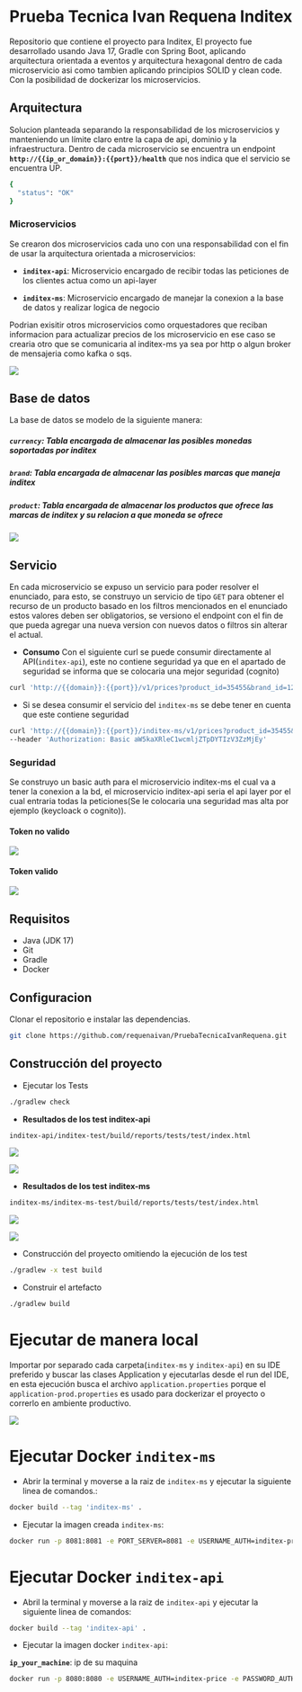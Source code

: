 
# Prueba Tecnica Ivan Requena Inditex

Repositorio que contiene el proyecto para Inditex, El proyecto fue desarrollado usando Java 17, Gradle con Spring Boot, aplicando  arquitectura orientada a eventos y arquitectura hexagonal dentro de cada microservicio asi como tambien aplicando principios SOLID y clean code. Con la posibilidad de dockerizar los microservicios.

## Arquitectura

Solucion planteada separando la responsabilidad de los microservicios y manteniendo un límite claro entre la capa de api, dominio y la infraestructura. Dentro de cada microservicio se encuentra un endpoint 
**`http://{{ip_or_domain}}:{{port}}/health`** que nos indica que el servicio se encuentra UP.

```bash
{
  "status": "OK"
}
```

### Microservicios

Se crearon dos microservicios cada uno con una responsabilidad con el fin de usar la arquitectura orientada a microservicios:

* **`inditex-api`**: Microservicio encargado de recibir todas las peticiones de los clientes actua como un api-layer

* **`inditex-ms`**: Microservicio encargado de manejar la conexion a la base de datos y realizar logica de negocio

Podrian exisitir otros microservicios como orquestadores que reciban informacion para actualizar precios de los microservicio en ese caso se crearia otro que se comunicaria al inditex-ms ya sea por http o algun broker de mensajeria como kafka o sqs.

![](https://github.com/requenaivan/PruebaTecnicaIvanRequena/blob/main/Diagrama.png?raw=true)

## Base de datos
La base de datos se modelo de la siguiente manera:

##### `currency`: Tabla encargada de almacenar las posibles monedas soportadas por inditex
##### `brand`: Tabla encargada de almacenar las posibles marcas que maneja inditex
##### `product`: Tabla encargada de almacenar los productos que ofrece las marcas de inditex y su relacion a que moneda se ofrece

 ![](https://github.com/requenaivan/PruebaTecnicaIvanRequena/blob/main/bd.png?raw=true)

## Servicio

En cada microservicio se expuso un servicio para poder resolver el enunciado, para esto, se construyo un servicio de tipo `GET` para obtener el recurso de un producto basado en los filtros mencionados en el enunciado estos valores deben ser obligatorios, se versiono el endpoint con el fin de que pueda agregar una nueva version con nuevos datos o filtros sin alterar el actual.

* **Consumo**
Con el siguiente curl se puede consumir directamente al API(`inditex-api`), este no contiene seguridad ya que en el apartado de seguridad se informa que se colocaria una mejor seguridad (cognito)

```bash
curl 'http://{{domain}}:{{port}}/v1/prices?product_id=35455&brand_id=12&application_date=2020-06-14-16.00.00'
```

* Si se desea consumir el servicio del `inditex-ms` se debe tener en cuenta que este contiene seguridad

```bash
curl 'http://{{domain}}:{{port}}/inditex-ms/v1/prices?product_id=35455&brand_id=1&application_date=2020-06-14-16.00.00' \
--header 'Authorization: Basic aW5kaXRleC1wcmljZTpDYTIzV3ZzMjEy'
```

### Seguridad

Se construyo un basic auth para el microservicio inditex-ms el cual va a tener la conexion a la bd, el microservicio inditex-api seria el api layer por el cual entraria todas la peticiones(Se le colocaria una seguridad mas alta por ejemplo (keycloack o cognito)).

#### Token no valido

![](https://github.com/requenaivan/PruebaTecnicaIvanRequena/blob/main/token_not_valid.png?raw=true)

#### Token valido

![](https://github.com/requenaivan/PruebaTecnicaIvanRequena/blob/main/getPrice.png?raw=true)

## Requisitos

* Java (JDK 17)
* Git
* Gradle
* Docker

## Configuracion
Clonar el repositorio e instalar las dependencias.
```bash
git clone https://github.com/requenaivan/PruebaTecnicaIvanRequena.git
```

## Construcción del proyecto

* Ejecutar los Tests

```bash
./gradlew check
```
* **Resultados de los test inditex-api**
```bash
inditex-api/inditex-test/build/reports/tests/test/index.html
```
![](https://github.com/requenaivan/PruebaTecnicaIvanRequena/blob/main/test_api.png?raw=true)

![](https://github.com/requenaivan/PruebaTecnicaIvanRequena/blob/main/test_api_price.png?raw=true)

* **Resultados de los test inditex-ms**
```bash
inditex-ms/inditex-ms-test/build/reports/tests/test/index.html
```
![](https://github.com/requenaivan/PruebaTecnicaIvanRequena/blob/main/test_ms.png?raw=true)

![](https://github.com/requenaivan/PruebaTecnicaIvanRequena/blob/main/test_ms_price.png?raw=true)

* Construcción del proyecto omitiendo la ejecución de los test

```bash
./gradlew -x test build 
```

* Construir el artefacto
```bash
./gradlew build 
```

# Ejecutar de manera local
Importar por separado cada carpeta(`inditex-ms` y `inditex-api`) en su IDE preferido y buscar las clases Application y ejecutarlas desde el run del IDE, en esta ejecución busca el archivo  `application.properties` porque el `application-prod.properties` es usado para dockerizar el proyecto o correrlo en ambiente productivo.

![](https://github.com/requenaivan/PruebaTecnicaIvanRequena/blob/main/run_app.png?raw=true)

# Ejecutar Docker `inditex-ms`

* Abrir la terminal y moverse a la raiz de `inditex-ms` y ejecutar la siguiente linea de comandos.:

```bash
docker build --tag 'inditex-ms' . 
```

* Ejecutar la imagen creada `inditex-ms`:
```bash
docker run -p 8081:8081 -e PORT_SERVER=8081 -e USERNAME_AUTH=inditex-price -e PASSWORD_AUTH=Ca23Wvs212 inditex-ms
```


# Ejecutar Docker `inditex-api`

* Abril la terminal y moverse a la raiz de `inditex-api` y ejecutar la siguiente linea de comandos:

```bash
docker build --tag 'inditex-api' . 
```

* Ejecutar la imagen docker `inditex-api`:
  
**`ip_your_machine`**: ip de su maquina
```bash
docker run -p 8080:8080 -e USERNAME_AUTH=inditex-price -e PASSWORD_AUTH=Ca23Wvs212 -e URL_BASE_INDITEX_MS=http://{{ip_your_machine}}:8081/inditex-ms inditex-api
```

